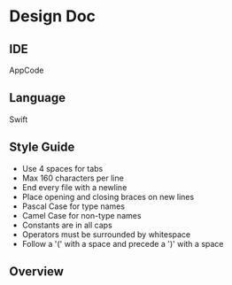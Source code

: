 #  Design Doc

## IDE
AppCode

## Language
Swift

## Style Guide
- Use 4 spaces for tabs
- Max 160 characters per line
- End every file with a newline
- Place opening and closing braces on new lines
- Pascal Case for type names
- Camel Case for non-type names
- Constants are in all caps
- Operators must be surrounded by whitespace
- Follow a '(' with a space and precede a ')' with a space

## Overview
